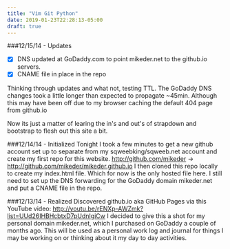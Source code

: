 ```yaml
---
title: "Vim Git Python"
date: 2019-01-23T22:28:13-05:00
draft: true
---
```



###12/15/14 - Updates
- [x] DNS updated at GoDaddy.com to point mikeder.net to the github.io servers.
- [x] CNAME file in place in the repo

Thinking through updates and what not, testing TTL. The GoDaddy DNS changes
took a little longer than expected to propagate ~45min. Although this may have
been off due to my browser caching the default 404 page from github.io

Now its just a matter of learing the in's and out's of strapdown and bootstrap
to flesh out this site a bit.

###12/14/14 - Initialized
Tonight I took a few minutes to get a new github account set up to separate
from my sqweebking/sqweeb.net account and create my first repo for this website.
http://github.com/mikeder -> http://github.com/mikeder/mikeder.github.io
I then cloned this repo locally to create my index.html file. Which for now is
the only hosted file here. I still need to set up the DNS forwarding for the
GoDaddy domain mikeder.net and put a CNAME file in the repo.

###12/13/14 - Realized
Discovered github.io aka GitHub Pages via this YouTube video:
http://youtu.be/rENXp-AWZmk?list=UUd26IHBHcbtxD7pUdnIgiCw
I decided to give this a shot for my personal domain mikeder.net, which I
purchased on GoDaddy a couple of months ago. This will be used as a personal
work log and journal for things I may be working on or thinking about it my
day to day activities.

